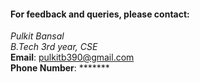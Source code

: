 <h4>For feedback and queries, please contact:</h4>

<h7>

  *Pulkit Bansal*   
  *B.Tech 3rd year, CSE*   
  **Email**: <pulkitb390@gmail.com>   
  **Phone Number**: *******

</h7>

